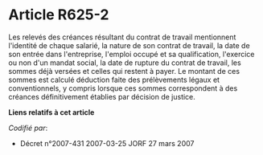 # Article R625-2

Les relevés des créances résultant du contrat de travail mentionnent l'identité de chaque salarié, la nature de son contrat
de travail, la date de son entrée dans l'entreprise, l'emploi occupé et sa qualification, l'exercice ou non d'un mandat
social, la date de rupture du contrat de travail, les sommes déjà versées et celles qui restent à payer. Le montant de ces
sommes est calculé déduction faite des prélèvements légaux et conventionnels, y compris lorsque ces sommes correspondent à
des créances définitivement établies par décision de justice.

**Liens relatifs à cet article**

_Codifié par_:

  - Décret n°2007-431 2007-03-25 JORF 27 mars 2007
